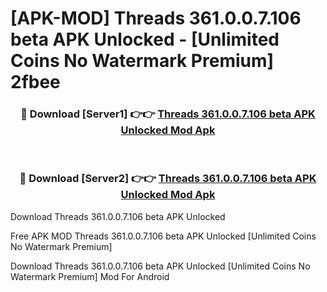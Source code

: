 # [APK-MOD] Threads 361.0.0.7.106 beta APK Unlocked - [Unlimited Coins No Watermark Premium] 2fbee



<div align="center">
<h3>🔴 Download [Server1] 👉👉 <a href="https://momento.my/?title=Threads_361.0.0.7.106_beta_APK_Unlocked">Threads 361.0.0.7.106 beta APK Unlocked Mod Apk</a></h3><br>

<h3>🔴 Download [Server2] 👉👉 <a href="https://momento.my/?title=Threads_361.0.0.7.106_beta_APK_Unlocked">Threads 361.0.0.7.106 beta APK Unlocked Mod Apk</a></h3>
</div>



Download Threads 361.0.0.7.106 beta APK Unlocked 

Free APK MOD Threads 361.0.0.7.106 beta APK Unlocked [Unlimited Coins No Watermark Premium]

Download Threads 361.0.0.7.106 beta APK Unlocked [Unlimited Coins No Watermark Premium] Mod For Android
